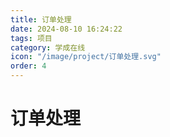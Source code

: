 ```yaml
---
title: 订单处理
date: 2024-08-10 16:24:22
tags: 项目
category: 学成在线
icon: "/image/project/订单处理.svg"
order: 4
---
```


<!--more--->

# 订单处理


